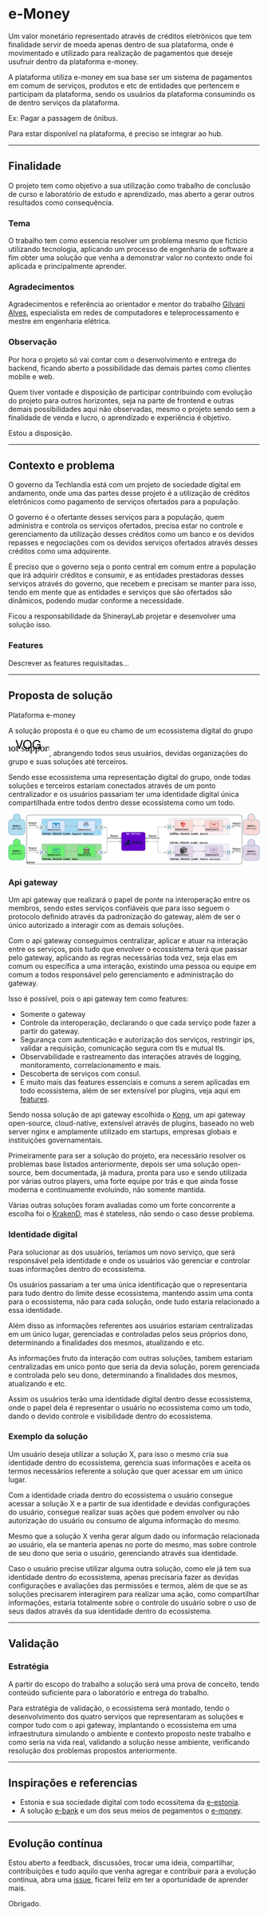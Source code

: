 # e-Money

Um valor monetário representado através de créditos eletrônicos que tem finalidade servir de moeda apenas dentro de sua plataforma, onde é movimentado e utilizado para realização de pagamentos que deseje usufruir dentro da plataforma e-money.

A plataforma utiliza e-money em sua base ser um sistema de pagamentos em comum de serviços, produtos e etc de entidades que pertencem e participam da plataforma, sendo os usuários da plataforma consumindo os de dentro serviços da plataforma.

Ex: Pagar a passagem de ônibus.

Para estar disponível na plataforma, é preciso se integrar ao hub.


---

## Finalidade
O projeto tem como objetivo a sua utilização como trabalho de conclusão de curso e laboratório de estudo e aprendizado, mas aberto a gerar outros resultados como consequência. 

### Tema
O trabalho tem como essencia resolver um problema mesmo que ficticio utilizando tecnologia, aplicando um processo de engenharia de software a fim obter uma solução que venha a demonstrar valor no contexto onde foi aplicada e principalmente aprender.

### Agradecimentos
Agradecimentos e referência ao orientador e mentor do trabalho [Gilvani Alves](https://www.linkedin.com/in/gilvani-alves-32754342/), especialista em redes de computadores e teleprocessamento e mestre em engenharia elétrica.

### Observação
Por hora o projeto só vai contar com o desenvolvimento e entrega do backend, ficando aberto a possibilidade das demais partes como clientes mobile e web.

Quem tiver vontade e disposição de participar contribuindo com evolução do projeto para outros horizontes, seja na parte de frontend e outras demais possibilidades aqui não observadas, mesmo o projeto sendo sem a finalidade de venda e lucro, o aprendizado e experiência é objetivo.

Estou a disposição.

---

## Contexto e problema
O governo da Techlandia está com um projeto de sociedade digital em andamento, onde uma das partes desse projeto é a utilização de créditos eletrônicos como pagamento de serviços ofertados para a população. 

O governo é o ofertante desses serviços para a população, quem administra e controla os serviços ofertados, precisa estar no controle e gerenciamento da utilização desses créditos como um banco e os devidos repasses e negociações com os devidos serviços ofertados através desses créditos como uma adquirente. 

É preciso que o governo seja o ponto central em comum entre a população que irá adquirir créditos e consumir, e as entidades prestadoras desses serviços através do governo, que recebem e precisam se manter para isso, tendo em mente que as entidades e serviços que são ofertados são dinâmicos, podendo mudar conforme a necessidade. 

Ficou a responsabilidade da ShinerayLab projetar e desenvolver uma solução isso.

### Features
Descrever as features requisitadas...

---

## Proposta de solução
Plataforma e-money

A solução proposta é o que eu chamo de um ecossistema digital do grupo <img alt="GOV" src="VOG.svg">, abrangendo todos seus usuários, devidas organizações do grupo e suas soluções até terceiros.

Sendo esse ecossistema uma representação digital do grupo, onde todas soluções e terceiros estariam conectados através de um ponto centralizador e os usuários passariam ter uma identidade digital única compartilhada entre todos dentro desse ecossistema como um todo.

<img alt="big picture" src="digital-ecosystem.png">

### Api gateway

Um api gateway que realizará o papel de ponte na interoperação entre os membros, sendo estes serviços confiáveis que para isso seguem o protocolo definido através da padronização do gateway, além de ser o único autorizado a interagir com as demais soluções.

Com o api gateway conseguimos centralizar, aplicar e atuar na interação entre os serviços, pois tudo que envolver o ecossistema terá que passar pelo gateway, aplicando as regras necessárias toda vez, seja elas em comum ou específica a uma interação, existindo uma pessoa ou equipe em comum a todos responsável pelo gerenciamento e administração do gateway.

Isso é possível, pois o api gateway tem como features:
  
  - Somente o gateway
  - Controle da interoperação, declarando o que cada serviço pode fazer a partir do gateway.
  - Segurança com autenticação e autorização dos serviços, restringir ips, validar a requisição, comunicação segura com tls e mutual tls.
  - Observabilidade e rastreamento das interações através de logging, monitoramento, correlacionamento e mais.
  - Descoberta de serviços com consul.
  - E muito mais das features essenciais e comuns a serem aplicadas em todo ecossistema, além de ser extensível por plugins, veja aqui em [features](https://github.com/Kong/kong#features).


Sendo nossa solução de api gateway escolhida o [Kong](https://github.com/Kong/kong), um api gateway open-source, cloud-native, extensível através de plugins, baseado no web server nginx e amplamente utilizado em startups, empresas globais e instituições governamentais.

Primeiramente para ser a solução do projeto, era necessário resolver os problemas base listados anteriormente, depois ser uma solução open-source, bem documentada, já madura, pronta para uso e sendo utilizada por várias outros players, uma forte equipe por trás e que ainda fosse moderna e continuamente evoluindo, não somente mantida.

Várias outras soluções foram avaliadas como um forte concorrente a escolha foi o [KrakenD](https://github.com/devopsfaith/krakend-ce), mas é stateless, não sendo o caso desse problema.

### Identidade digital

Para solucionar as dos usuários, teríamos um novo serviço, que será responsável pela identidade e onde os usuários vão gerenciar e controlar suas informações dentro do ecossistema.

Os usuários passariam a ter uma única identificação que o representaria para tudo dentro do limite desse ecossistema, mantendo assim uma conta para o ecossistema, não para cada solução, onde tudo estaria relacionado a essa identidade.

Além disso as informações referentes aos usuários estariam centralizadas em um único lugar, gerenciadas e controladas pelos seus próprios dono, determinando a finalidades dos mesmos, atualizando e etc.

As informações fruto da interação com outras soluções, tambem estariam centralizadas em unico ponto que seria da devia solução, porem gerenciada e controlada pelo seu dono, determinando a finalidades dos mesmos, atualizando e etc.

Assim os usuários terão uma identidade digital dentro desse ecossistema, onde o papel dela é representar o usuário no ecossistema como um todo, dando o devido controle e visibilidade dentro do ecossistema.

### Exemplo da solução
Um usuário deseja utilizar a solução X, para isso o mesmo cria sua identidade dentro do ecossistema, gerencia suas informações e aceita os termos necessários referente a solução que quer acessar em um único lugar.

Com a identidade criada dentro do ecossistema o usuário consegue acessar a solução X e a partir de sua identidade e devidas configurações do usuário, consegue realizar suas ações que podem envolver ou não autorização do usuário ou consumo de alguma informação do mesmo.

Mesmo que a solução X venha gerar algum dado ou informação relacionada ao usuário, ela se manteria apenas no porte do mesmo, mas sobre controle de seu dono que seria o usuário, gerenciando através sua identidade. 

Caso o usuário precise utilizar alguma outra solução, como ele já tem sua identidade dentro do ecossistema, apenas precisaria fazer as devidas configurações e avaliações das permissões e termos, além de que se as soluções precisarem interagirem para realizar uma ação, como compartilhar informações, estaria totalmente sobre o controle do usuário sobre o uso de seus dados através da sua identidade dentro do ecossistema.

---

## Validação

### Estratégia 
A partir do escopo do trabalho a solução será uma prova de conceito, tendo conteúdo suficiente para o laboratório e entrega do trabalho. 

Para estratégia de validação, o ecossistema será montado, tendo o desenvolvimento dos quatro serviços que representaram as soluções e compor tudo com o api gateway, implantando o ecossistema em uma infraestrutura simulando o ambiente e contexto proposto neste trabalho e como seria na vida real, validando a solução nesse ambiente, verificando resolução dos problemas propostos anteriormente.


---

## Inspirações e referencias
- Estonia e sua sociedade digital com todo ecossitema da [e-estonia](https://e-estonia.com/).
- A solução [e-bank](https://e-estonia.com/solutions/business-and-finance/e-banking) e um dos seus meios de pegamentos o [e-money](https://www.eestipank.ee/en/payments/means-payments).

---

## Evolução contínua

Estou aberto a feedback, discussões, trocar uma ideia, compartilhar, contribuições e tudo aquilo que venha agregar e contribuir para a evolução continua, abra uma [issue](https://github.com/gmarcial/e-money/issues/new), ficarei feliz em ter a oportunidade de aprender mais.

Obrigado.